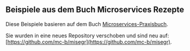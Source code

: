 Beispiele aus dem Buch Microservices Rezepte
--------------------------------------------

Diese Beispiele basieren auf dem Buch [Microservices-Praxisbuch](http://microservices-praxisbuch.de/rezepte.html).

Sie wurden in eine neues Repository verschoben und sind neu auf: [https://github.com/mc-b/misegr](https://github.com/mc-b/misegr).